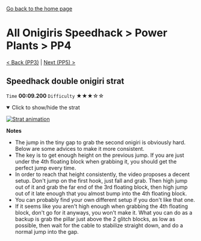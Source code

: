 [Go back to the home page](https://github.com/Doublevil/scbspeedrun)

# All Onigiris Speedhack > Power Plants > PP4

[< Back (PP3)](https://github.com/Doublevil/scbspeedrun/blob/main/levels/arb_sh/pp/PP3.md) | [Next (PP5) >](https://github.com/Doublevil/scbspeedrun/blob/main/levels/arb_sh/pp/PP5.md)

## Speedhack double onigiri strat

`Time` **00:09.200** `Difficulty` ★★★☆☆
<details open>
  <summary>Click to show/hide the strat</summary>

  [![Strat animation](https://github.com/Doublevil/scbspeedrun/blob/main/media/levels/pp/PP4_S_DoubleOnigiri.webp)](https://github.com/Doublevil/scbspeedrun/blob/main/media/levels/pp/PP4_S_DoubleOnigiri.mp4?raw=true)

  **Notes**
  - The jump in the tiny gap to grab the second onigiri is obviously hard. Below are some advices to make it more consistent.
  - The key is to get enough height on the previous jump. If you are just under the 4th floating block when grabbing it, you should get the perfect jump every time.
  - In order to reach that height consistently, the video proposes a decent setup. Don't jump on the first hook, just fall and grab. Then high jump out of it and grab the far end of the 3rd floating block, then high jump out of it late enough that you almost bump into the 4th floating block.
  - You can probably find your own different setup if you don't like that one.
  - If it seems like you aren't high enough when grabbing the 4th floating block, don't go for it anyways, you won't make it. What you can do as a backup is grab the pillar just above the 2 glitch blocks, as low as possible, then wait for the cable to stabilize straight down, and do a normal jump into the gap.
</details>
